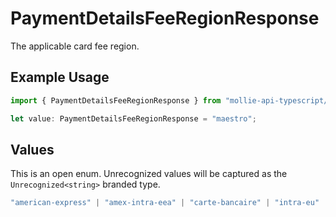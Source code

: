 # PaymentDetailsFeeRegionResponse

The applicable card fee region.

## Example Usage

```typescript
import { PaymentDetailsFeeRegionResponse } from "mollie-api-typescript/models";

let value: PaymentDetailsFeeRegionResponse = "maestro";
```

## Values

This is an open enum. Unrecognized values will be captured as the `Unrecognized<string>` branded type.

```typescript
"american-express" | "amex-intra-eea" | "carte-bancaire" | "intra-eu" | "intra-eu-corporate" | "domestic" | "maestro" | "other" | "inter" | "intra_eea" | Unrecognized<string>
```